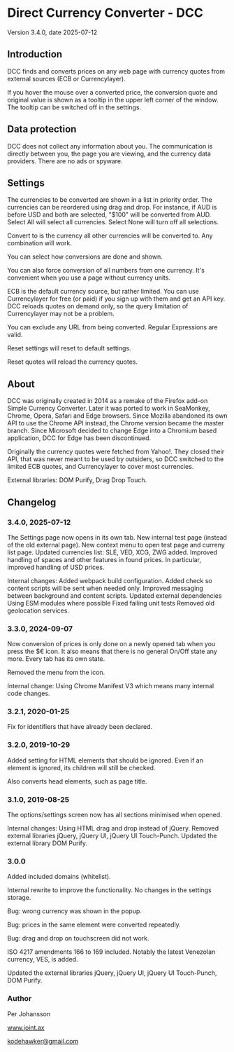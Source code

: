 # Direct Currency Converter - DCC

Version 3.4.0, date 2025-07-12

## Introduction

DCC finds and converts prices on any web page with currency quotes from external sources (ECB or Currencylayer).

If you hover the mouse over a converted price, the conversion quote and original value is
shown as a tooltip in the upper left corner of the window. 
The tooltip can be switched off in the settings.

## Data protection

DCC does not collect any information about you. 
The communication is directly between you, the page you are viewing, 
and the currency data providers. 
There are no ads or spyware. 

## Settings

The currencies to be converted are shown in a list in priority order.
The currencies can be reordered using drag and drop. 
For instance, if AUD is before USD and both are selected, "$100" will be converted from AUD.
Select All will select all currencies.
Select None will turn off all selections.

Convert to is the currency all other currencies will be converted to.
Any combination will work.

You can select how conversions are done and shown.

You can also force conversion of all numbers from one currency. 
It's convenient when you use a page without currency units.

ECB is the default currency source, but rather limited. 
You can use Currencylayer for free (or paid) if you sign up with them and get an API key.
DCC reloads quotes on demand only, so the query limitation of Currencylayer may not
be a problem.

You can exclude any URL from being converted. Regular Expressions are valid.

Reset settings will reset to default settings.

Reset quotes will reload the currency quotes.
 

## About

DCC was originally created in 2014 as a remake of the Firefox add-on Simple Currency Converter.
Later it was ported to work in SeaMonkey, Chrome, Opera, Safari and Edge browsers.
Since Mozilla abandoned its own API to use the Chrome API instead, the Chrome version became the master branch.
Since Microsoft decided to change Edge into a Chromium based application, DCC for Edge has been discontinued.

Originally the currency quotes were fetched from Yahoo!. They closed their API, that was never
meant to be used by outsiders, so DCC switched to the limited ECB quotes, 
and Currencylayer to cover most currencies. 

External libraries:  DOM Purify, Drag Drop Touch.

## Changelog

### 3.4.0, 2025-07-12
The Settings page now opens in its own tab.
New internal test page (instead of the old external page).
New context menu to open test page and curreny list page.
Updated currencies list: SLE, VED, XCG, ZWG added.
Improved handling of spaces and other features in found prices. In particular, improved handling of USD prices.

Internal changes:
Added webpack build configuration.
Added check so content scripts will be sent when needed only.
Improved messaging between background and content scripts.
Updated external dependencies
Using ESM modules where possible
Fixed failing unit tests
Removed old geolocation services.

### 3.3.0, 2024-09-07

Now conversion of prices is only done on a newly opened tab when you press the $€ icon.
It also means that there is no general On/Off state any more. Every tab has its own state.

Removed the menu from the icon.

Internal change: Using Chrome Manifest V3 which means many internal code changes.

### 3.2.1, 2020-01-25

Fix for identifiers that have already been declared. 

### 3.2.0, 2019-10-29

Added setting for HTML elements that should be ignored. 
Even if an element is ignored, its children will still be checked.

Also converts head elements, such as page title.

### 3.1.0, 2019-08-25

The options/settings screen now has all sections minimised when opened.

Internal changes:
Using HTML drag and drop instead of jQuery.
Removed external libraries jQuery, jQuery UI, jQuery UI Touch-Punch.
Updated the external library DOM Purify.


### 3.0.0

Added included domains (whitelist).

Internal rewrite to improve the functionality. No changes in the settings storage.

Bug: wrong currency was shown in the popup.

Bug: prices in the same element were converted repeatedly.

Bug: drag and drop on touchscreen did not work.

ISO 4217 amendments 166 to 169 included. Notably the latest Venezolan currency, VES, is added.

Updated the external libraries jQuery, jQuery UI, jQuery UI Touch-Punch, DOM Purify.


### Author

Per Johansson

www.joint.ax

kodehawker@gmail.com

